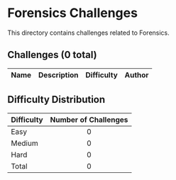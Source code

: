 # Forensics Challenges
This directory contains challenges related to Forensics.

## Challenges (0 total)
| Name | Description | Difficulty | Author |
| ---- | ----------- | ---------- | ------ |


## Difficulty Distribution
| Difficulty | Number of Challenges |
| ---------- |:--------------------:|
| Easy | 0 |
| Medium | 0 |
| Hard | 0 |
| Total | 0 |
